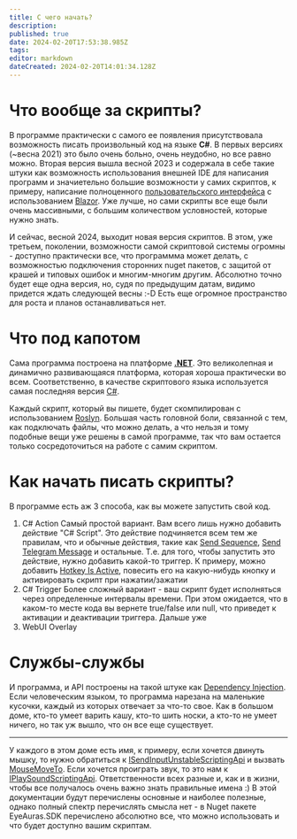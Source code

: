 ```yaml
---
title: С чего начать?
description: 
published: true
date: 2024-02-20T17:53:38.985Z
tags: 
editor: markdown
dateCreated: 2024-02-20T14:01:34.128Z
---
```


# Что вообще за скрипты?
В программе практически с самого ее появления присутствовала возможность писать произвольный код на языке **C#**. В первых версиях (~весна 2021) это было очень больно, очень неудобно, но все равно можно. Вторая версия вышла весной 2023 и содержала в себе такие штуки как возможность использования внешней IDE для написания программ и значиетельно большие возможности у самих скриптов, к примеру, написание полноценного [пользовательского интерфейса](/en/overlays/custom-ui) с использованием [Blazor](https://dotnet.microsoft.com/en-us/apps/aspnet/web-apps/blazor). Уже лучше, но сами скрипты все еще были очень массивными, с большим количеством условностей, которые нужно знать.

И сейчас, весной 2024, выходит новая версия скриптов. В этом, уже третьем, поколении, возможности самой скриптовой системы огромны - доступно практически все, что программма может делать, с возможностью подключения сторонних nuget пакетов, с защитой от крашей и типовых ошибок и многим-многим другим. Абсолютно точно будет еще одна версия, но, судя по предыдущим датам, видимо придется ждать следующей весны :-D Есть еще огромное пространство для роста и планов останавливаться нет.

# Что под капотом
Сама программа построена на платформе [**.NET**](https://learn.microsoft.com/en-us/dotnet/core/whats-new/dotnet-8/overview). Это великолепная и динамично развивающаяся платформа, которая хороша практически во всем. Соответственно, в качестве скриптового языка используется самая последняя версия [C#](https://learn.microsoft.com/en-us/dotnet/csharp/). 

Каждый скрипт, который вы пишете, будет скомпилирован с использованием [Roslyn](https://learn.microsoft.com/en-us/dotnet/csharp/roslyn-sdk/). Большая часть головной боли, связанной с тем, как подключать файлы, что можно делать, а что нельзя и тому подобные вещи уже решены в самой программе, так что вам остается только сосредоточиться на работе с самим скриптом. 

# Как начать писать скрипты?
В программе есть аж 3 способа, как вы можете запустить свой код.
1. C# Action
Самый простой вариант. Вам всего лишь нужно добавить действие "C# Script". Это действие подчиняется всем тем же правилам, что и обычные действия, такие как [Send Sequence](https://wiki.eyeauras.net/en/actions/sendinput/send-sequence), [Send Telegram Message](/en/actions/send-telegram-message) и остальные. Т.е. для того, чтобы запустить это действие, нужно добавить какой-то триггер. К примеру, можно добавить [Hotkey Is Active](https://wiki.eyeauras.net/en/triggers/hotkey-is-active), повесить его на какую-нибудь кнопку и активировать скрипт при нажатии/зажатии 
2. C# Trigger
Более сложный вариант - ваш скрипт будет исполняться через определенные интервалы времени. При этом ожидается, что в каком-то месте кода вы вернете true/false или null, что приведет к активации и деактивации триггера. Дальше уже 
3. WebUI Overlay


# Службы-службы
И программа, и API построены на такой штуке как [Dependency Injection](https://en.wikipedia.org/wiki/Dependency_injection). Если человеческим языком, то программа нарезана на маленькие кусочки, каждый из которых отвечает за что-то свое. Как в большом доме, кто-то умеет варить кашу, кто-то шить носки, а кто-то не умеет ничего, но так уж вышло, что он все еще существует. 

---
У каждого в этом доме есть имя, к примеру, если хочется двинуть мышку, то нужно обратиться к [ISendInputUnstableScriptingApi](https://docs.eyeauras.net/api/EyeAuras.Roxy.Api.ISendInputUnstableScriptingApi.html) и вызвать [MouseMoveTo](https://docs.eyeauras.net/api/EyeAuras.Roxy.Api.ISendInputUnstableScriptingApi.MouseMoveTo.html#EyeAuras_Roxy_Api_ISendInputUnstableScriptingApi_MouseMoveTo_System_Int32_System_Int32_). Если хочется проиграть звук, то это нам к [IPlaySoundScriptingApi](https://docs.eyeauras.net/api/EyeAuras.DefaultAuras.Scripting.IPlaySoundScriptingApi.html). Ответственности всех разные и, как и в жизни, чтобы все получалось очень важно знать правильные имена :) 
В этой документации будут перечислены основные и наиболее полезные, однако полный спектр перечислять смысла нет - в Nuget пакете EyeAuras.SDK перечислено абсолютно все, что можно использовать и что будет доступно вашим скриптам. 